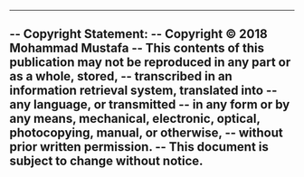 ---------------------------------------------------------------------------------------------------
-- Copyright Statement:
-- Copyright © 2018 Mohammad Mustafa
-- This contents of this publication may not be reproduced in any part or as a whole, stored,
-- transcribed in an information retrieval system, translated into -- any language, or transmitted
-- in any form or by any means, mechanical, electronic, optical, photocopying, manual, or otherwise,
-- without prior written permission.
-- This document is subject to change without notice.
-------------------------------------------------------------------------------------------------
